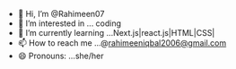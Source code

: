 - 👋 Hi, I’m @Rahimeen07
- 👀 I’m interested in ... coding
- 🌱 I’m currently learning ...Next.js|react.js|HTML|CSS| 
- 📫 How to reach me ...@rahimeeniqbal2006@gmail.com
- 😄 Pronouns: ...she/her

<!---
Rahimeen07/Rahimeen07 is a ✨ special ✨ repository because its `README.md` (this file) appears on your GitHub profile.
You can click the Preview link to take a look at your changes.
--->
